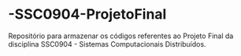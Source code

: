 # -SSC0904-ProjetoFinal
Repositório para armazenar os códigos referentes ao Projeto Final da disciplina SSC0904 - Sistemas Computacionais Distribuídos.
